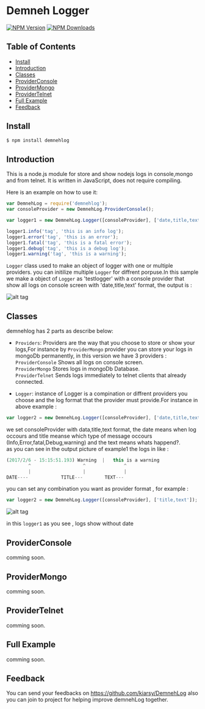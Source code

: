 # Demneh Logger

[![NPM Version][npm-image]][npm-url]
[![NPM Downloads][downloads-image]][downloads-url]

## Table of Contents

- [Install](#install)
- [Introduction](#introduction)
- [Classes](#classes)
- [ProviderConsole](#providerconsole)
- [ProviderMongo](#providermongo)
- [ProviderTelnet](#providertelnet)
- [Full Example](#full-example)
- [Feedback](#feedback)

## Install

```sh
$ npm install demnehlog
```

## Introduction

This is a node.js module for store and show nodejs logs in console,mongo and from telnet. It is written in JavaScript, does not
require compiling.

Here is an example on how to use it:

```js
var DemnehLog = require('demnehlog');
var consoleProvider = new DemnehLog.ProviderConsole();

var logger1 = new DemnehLog.Logger([consoleProvider], ['date,title,text']);

logger1.info('tag', 'this is an info log');
logger1.error('tag', 'this is an error');
logger1.fatal('tag', 'this is a fatal error');
logger1.debug('tag', 'this is a debug log');
logger1.warning('tag', 'this is a warning');
```

`Logger` class used to make an object of logger with one or multiple providers.
you can initilize multiple `Logger` for diffrent porpuse.In this sample we make a object of `Logger` as 'testlogger' with a console provider that show all logs on console screen with 'date,title,text' format, the output is : 

![alt tag](https://raw.githubusercontent.com/kiarsy/MainLogger/master/example_output1.png)

## Classes

demnehlog has 2 parts as describe below:

* `Providers`: Providers are the way that you choose to store or show your logs,For instance by `ProviderMongo` provider you can store your logs in mongoDb permanently, in this version we have 3 providers :
</br>`ProviderConsole` Shows all logs on console screen.
</br>`ProviderMongo` Stores logs in mongoDb Database.
</br>`ProviderTelnet` Sends logs immediately to telnet clients that already connected.

* `Logger`: instance of Logger is a compination or diffrent providers you choose and the log format that the provider must provide.For instance in above example : 
```js
var logger2 = new DemnehLog.Logger([consoleProvider], ['date,title,text']);
```
we set consoleProvider with data,title,text format, the date means when log occours and title meanse which type of message occours (Info,Error,fatal,Debug,warning) and the text means whats happend?.<br/>
as you can see in the output picture of example1 the logs in like :
```js
(2017/2/6 - 15:15:51.193) Warning  |   this is a warning
        ^                   ^              ^
        |                   |              |
DATE----            TITLE---        TEXT---
```

you can set any combination you want as provider format , for example : 
```js
var logger2 = new DemnehLog.Logger([consoleProvider], ['title,text']);
```

![alt tag](https://raw.githubusercontent.com/kiarsy/MainLogger/master/example_output2.png)

in this `logger1` as you see , logs show without date
## ProviderConsole
comming soon.

## ProviderMongo
comming soon.

## ProviderTelnet
comming soon.

## Full Example
comming soon.

## Feedback
You can send your feedbacks on https://github.com/kiarsy/DemnehLog also you can join to project for helping improve demnehLog together. 

[npm-image]: https://img.shields.io/npm/v/demnehlog.svg
[npm-url]: https://www.npmjs.com/package/demnehlog
[node-version-image]: https://img.shields.io/node/v/demnehlog.svg
[node-version-url]: https://nodejs.org/en/download/
[downloads-image]: https://img.shields.io/npm/dm/demnehlog.svg
[downloads-url]: https://npmjs.org/package/demnehlog
